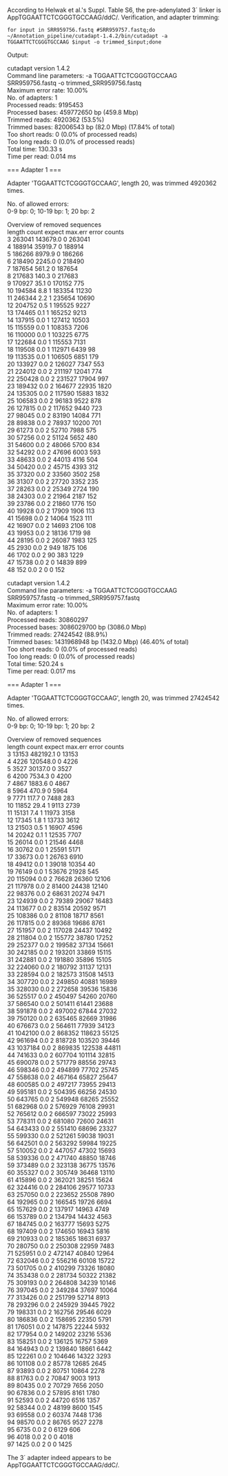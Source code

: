 According to Helwak et al.'s Suppl. Table S6, the pre-adenylated 3´ linker is AppTGGAATTCTCGGGTGCCAAG/ddC/. Verification, and adapter trimming:

`for input in SRR959756.fastq #SRR959757.fastq;do ~/Annotation_pipeline/cutadapt-1.4.2/bin/cutadapt -a TGGAATTCTCGGGTGCCAAG $input -o trimmed_$input;done`

Output:

cutadapt version 1.4.2  
Command line parameters: -a TGGAATTCTCGGGTGCCAAG SRR959756.fastq -o trimmed_SRR959756.fastq  
Maximum error rate: 10.00%  
   No. of adapters: 1  
   Processed reads:      9195453  
   Processed bases:    459772650 bp (459.8 Mbp)  
     Trimmed reads:      4920362 (53.5%)  
     Trimmed bases:     82006543 bp (82.0 Mbp) (17.84% of total)  
   Too short reads:            0 (0.0% of processed reads)  
    Too long reads:            0 (0.0% of processed reads)  
        Total time:    130.33 s  
     Time per read:      0.014 ms  
  
=== Adapter 1 ===  
  
Adapter 'TGGAATTCTCGGGTGCCAAG', length 20, was trimmed 4920362 times.  
  
No. of allowed errors:  
0-9 bp: 0; 10-19 bp: 1; 20 bp: 2  
  
Overview of removed sequences  
length  count   expect  max.err error counts  
3   263041  143679.0    0   263041  
4   188914  35919.7 0   188914  
5   186266  8979.9  0   186266  
6   218490  2245.0  0   218490  
7   187654  561.2   0   187654  
8   217683  140.3   0   217683  
9   170927  35.1    0   170152 775  
10  194584  8.8 1   183354 11230  
11  246344  2.2 1   235654 10690  
12  204752  0.5 1   195525 9227  
13  174465  0.1 1   165252 9213  
14  137915  0.0 1   127412 10503  
15  115559  0.0 1   108353 7206  
16  110000  0.0 1   103225 6775  
17  122684  0.0 1   115553 7131  
18  119508  0.0 1   112971 6439 98  
19  113535  0.0 1   106505 6851 179  
20  133927  0.0 2   126027 7347 553  
21  224012  0.0 2   211197 12041 774  
22  250428  0.0 2   231527 17904 997  
23  189432  0.0 2   164677 22935 1820  
24  135305  0.0 2   117590 15883 1832  
25  106583  0.0 2   96183 9522 878  
26  127815  0.0 2   117652 9440 723  
27  98045   0.0 2   83190 14084 771  
28  89838   0.0 2   78937 10200 701  
29  61273   0.0 2   52710 7988 575  
30  57256   0.0 2   51124 5652 480  
31  54600   0.0 2   48066 5700 834  
32  54292   0.0 2   47696 6003 593  
33  48633   0.0 2   44013 4116 504  
34  50420   0.0 2   45715 4393 312  
35  37320   0.0 2   33560 3502 258  
36  31307   0.0 2   27720 3352 235  
37  28263   0.0 2   25349 2724 190  
38  24303   0.0 2   21964 2187 152  
39  23786   0.0 2   21860 1776 150  
40  19928   0.0 2   17909 1906 113  
41  15698   0.0 2   14064 1523 111  
42  16907   0.0 2   14693 2106 108  
43  19953   0.0 2   18136 1719 98  
44  28195   0.0 2   26087 1983 125  
45  2930    0.0 2   949 1875 106  
46  1702    0.0 2   90 383 1229  
47  15738   0.0 2   0 14839 899  
48  152 0.0 2   0 0 152  
  
cutadapt version 1.4.2  
Command line parameters: -a TGGAATTCTCGGGTGCCAAG SRR959757.fastq -o trimmed_SRR959757.fastq  
Maximum error rate: 10.00%  
   No. of adapters: 1  
   Processed reads:     30860297  
   Processed bases:   3086029700 bp (3086.0 Mbp)  
     Trimmed reads:     27424542 (88.9%)  
     Trimmed bases:   1431968948 bp (1432.0 Mbp) (46.40% of total)  
   Too short reads:            0 (0.0% of processed reads)  
    Too long reads:            0 (0.0% of processed reads)  
        Total time:    520.24 s  
     Time per read:      0.017 ms  
  
=== Adapter 1 ===  
  
Adapter 'TGGAATTCTCGGGTGCCAAG', length 20, was trimmed 27424542 times.  
  
No. of allowed errors:  
0-9 bp: 0; 10-19 bp: 1; 20 bp: 2  
  
Overview of removed sequences  
length  count   expect  max.err error counts  
3   13153   482192.1    0   13153  
4   4226    120548.0    0   4226  
5   3527    30137.0 0   3527  
6   4200    7534.3  0   4200  
7   4867    1883.6  0   4867  
8   5964    470.9   0   5964  
9   7771    117.7   0   7488 283  
10  11852   29.4    1   9113 2739  
11  15131   7.4 1   11973 3158  
12  17345   1.8 1   13733 3612  
13  21503   0.5 1   16907 4596  
14  20242   0.1 1   12535 7707  
15  26014   0.0 1   21546 4468  
16  30762   0.0 1   25591 5171  
17  33673   0.0 1   26763 6910  
18  49412   0.0 1   39018 10354 40  
19  76149   0.0 1   53676 21928 545  
20  115094  0.0 2   76628 26360 12106  
21  117978  0.0 2   81400 24438 12140  
22  98376   0.0 2   68631 20274 9471  
23  124939  0.0 2   79389 29067 16483  
24  113677  0.0 2   83514 20592 9571  
25  108386  0.0 2   81108 18717 8561  
26  117815  0.0 2   89368 19686 8761  
27  151957  0.0 2   117028 24437 10492  
28  211804  0.0 2   155772 38780 17252  
29  252377  0.0 2   199582 37134 15661  
30  242185  0.0 2   193201 33869 15115  
31  242881  0.0 2   191880 35896 15105  
32  224060  0.0 2   180792 31137 12131  
33  228594  0.0 2   182573 31508 14513  
34  307720  0.0 2   249850 40881 16989  
35  328030  0.0 2   272658 39536 15836  
36  525517  0.0 2   450497 54260 20760  
37  586540  0.0 2   501411 61441 23688  
38  591878  0.0 2   497002 67844 27032  
39  750120  0.0 2   635465 82669 31986  
40  676673  0.0 2   564611 77939 34123  
41  1042100 0.0 2   868352 118623 55125  
42  961694  0.0 2   818728 103520 39446  
43  1037184 0.0 2   869835 122538 44811  
44  741633  0.0 2   607704 101114 32815  
45  690078  0.0 2   571779 88556 29743  
46  598346  0.0 2   494899 77702 25745  
47  558638  0.0 2   467164 65827 25647  
48  600585  0.0 2   497217 73955 29413  
49  595181  0.0 2   504395 66256 24530  
50  643765  0.0 2   549948 68265 25552  
51  682968  0.0 2   576929 76108 29931  
52  765612  0.0 2   666597 73022 25993  
53  778311  0.0 2   681080 72600 24631  
54  643433  0.0 2   551410 68696 23327  
55  599330  0.0 2   521261 59038 19031  
56  642501  0.0 2   563292 59984 19225  
57  510052  0.0 2   447057 47302 15693  
58  539336  0.0 2   471740 48850 18746  
59  373489  0.0 2   323138 36775 13576  
60  355327  0.0 2   305749 36468 13110  
61  415896  0.0 2   362021 38251 15624  
62  324416  0.0 2   284106 29577 10733  
63  257050  0.0 2   223652 25508 7890  
64  192965  0.0 2   166545 19726 6694  
65  157629  0.0 2   137917 14963 4749  
66  153789  0.0 2   134794 14432 4563  
67  184745  0.0 2   163777 15693 5275  
68  197409  0.0 2   174650 16943 5816  
69  210933  0.0 2   185365 18631 6937  
70  280750  0.0 2   250308 22959 7483  
71  525951  0.0 2   472147 40840 12964  
72  632046  0.0 2   556216 60108 15722  
73  501705  0.0 2   410299 73326 18080  
74  353438  0.0 2   281734 50322 21382  
75  309193  0.0 2   264808 34239 10146  
76  397045  0.0 2   349284 37697 10064  
77  313426  0.0 2   251799 52714 8913  
78  293296  0.0 2   245929 39445 7922  
79  198331  0.0 2   162756 29546 6029  
80  186836  0.0 2   158695 22350 5791  
81  176051  0.0 2   147875 22244 5932  
82  177954  0.0 2   149202 23216 5536  
83  158251  0.0 2   136125 16757 5369  
84  164943  0.0 2   139840 18661 6442  
85  122261  0.0 2   104646 14322 3293  
86  101108  0.0 2   85778 12685 2645  
87  93893   0.0 2   80751 10864 2278  
88  81763   0.0 2   70847 9003 1913  
89  80435   0.0 2   70729 7656 2050  
90  67836   0.0 2   57895 8161 1780  
91  52593   0.0 2   44720 6516 1357  
92  58344   0.0 2   48199 8600 1545  
93  69558   0.0 2   60374 7448 1736  
94  98570   0.0 2   86765 9527 2278  
95  6735    0.0 2   0 6129 606  
96  4018    0.0 2   0 0 4018  
97  1425    0.0 2   0 0 1425  

The 3´ adapter indeed appears to be AppTGGAATTCTCGGGTGCCAAG/ddC/.
